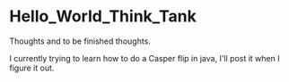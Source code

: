 # Hello_World_Think_Tank
Thoughts and to be finished thoughts.

I currently trying to learn how to do a Casper flip in java, I'll post it when I figure it out.
